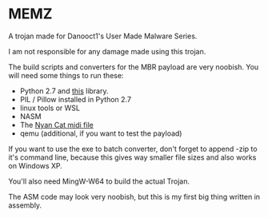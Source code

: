 # MEMZ
A trojan made for Danooct1's User Made Malware Series.

I am not responsible for any damage made using this trojan.

The build scripts and converters for the MBR payload are very noobish. You will need some things to run these:

 - Python 2.7 and [this](https://github.com/vishnubob/python-midi) library.
 - PIL / Pillow installed in Python 2.7
 - linux tools or WSL
 - NASM
 - The [Nyan Cat midi file](https://github.com/Leurak/MEMZ/issues/47)
 - qemu (additional, if you want to test the payload)
 
If you want to use the exe to batch converter, don't forget to append -zip to it's command line, because this gives way smaller file sizes and also works on Windows XP.

You'll also need MingW-W64 to build the actual Trojan.

The ASM code may look very noobish, but this is my first big thing written in assembly.